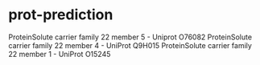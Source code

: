 # prot-prediction

ProteinSolute carrier family 22 member 5 - Uniprot O76082
ProteinSolute carrier family 22 member 4 - UniProt Q9H015
ProteinSolute carrier family 22 member 1 - UniProt O15245